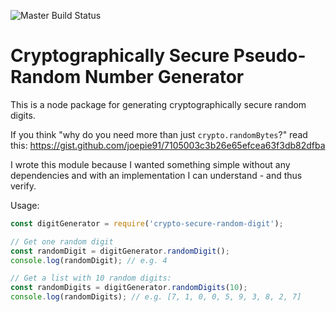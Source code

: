 ![Master Build Status](https://codebuild.eu-west-1.amazonaws.com/badges?uuid=eyJlbmNyeXB0ZWREYXRhIjoiZ2p2VmorN1dQcCs1a0duMjh5QnlUOHczdTUyZ3Y2cjB1ei93c2oxS2lkaXg2NzVGdUErMEpuRWU4SWxrcUtIZTZlK1dXTCtndW5oTUhmZHRCTTBDdVFFPSIsIml2UGFyYW1ldGVyU3BlYyI6IlgwK2pwckV3bG9HWHVnUEciLCJtYXRlcmlhbFNldFNlcmlhbCI6MX0%3D&branch=master)

# Cryptographically Secure Pseudo-Random Number Generator

This is a node package for generating cryptographically secure random digits.

If you think "why do you need more than just `crypto.randomBytes`?" read this: https://gist.github.com/joepie91/7105003c3b26e65efcea63f3db82dfba

I wrote this module because I wanted something simple without any dependencies and with an implementation I can understand - and thus verify.

Usage:

```js
const digitGenerator = require('crypto-secure-random-digit');

// Get one random digit
const randomDigit = digitGenerator.randomDigit();
console.log(randomDigit); // e.g. 4

// Get a list with 10 random digits:
const randomDigits = digitGenerator.randomDigits(10);
console.log(randomDigits); // e.g. [7, 1, 0, 0, 5, 9, 3, 8, 2, 7]
```
